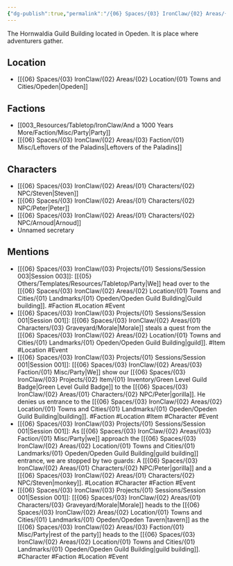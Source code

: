 ```yaml
---
{"dg-publish":true,"permalink":"/{06} Spaces/{03} IronClaw/{02} Areas/{02} Location/{01} Towns and Cities/{01} Landmarks/{01} Opeden/Opeden Guild Building/","title":"Opeden Guild Building"}
---
```



The Hornwaldia Guild Building located in Opeden. It is place where adventurers gather.

## Location

- [[{06} Spaces/{03} IronClaw/{02} Areas/{02} Location/{01} Towns and Cities/Opeden\|Opeden]]

## Factions

- [[003_Resources/Tabletop/IronClaw/And a 1000 Years More/Faction/Misc/Party\|Party]]
- [[{06} Spaces/{03} IronClaw/{02} Areas/{03} Faction/{01} Misc/Leftovers of the Paladins\|Leftovers of the Paladins]]

## Characters

- [[{06} Spaces/{03} IronClaw/{02} Areas/{01} Characters/{02} NPC/Steven\|Steven]]
- [[{06} Spaces/{03} IronClaw/{02} Areas/{01} Characters/{02} NPC/Peter\|Peter]]
- [[{06} Spaces/{03} IronClaw/{02} Areas/{01} Characters/{02} NPC/Arnoud\|Arnoud]]
- Unnamed secretary

## Mentions

- [[{06} Spaces/{03} IronClaw/{03} Projects/{01} Sessions/Session 003\|Session 003]]: [[{05} Others/Templates/Resources/Tabletop/Party\|We]] head over to the [[{06} Spaces/{03} IronClaw/{02} Areas/{02} Location/{01} Towns and Cities/{01} Landmarks/{01} Opeden/Opeden Guild Building\|Guild building]]. #Faction #Location #Event
- [[{06} Spaces/{03} IronClaw/{03} Projects/{01} Sessions/Session 001\|Session 001]]: [[{06} Spaces/{03} IronClaw/{02} Areas/{01} Characters/{03} Graveyard/Morale\|Morale]] steals a quest from the [[{06} Spaces/{03} IronClaw/{02} Areas/{02} Location/{01} Towns and Cities/{01} Landmarks/{01} Opeden/Opeden Guild Building\|guild]]. #Item #Location #Event
- [[{06} Spaces/{03} IronClaw/{03} Projects/{01} Sessions/Session 001\|Session 001]]: [[{06} Spaces/{03} IronClaw/{02} Areas/{03} Faction/{01} Misc/Party\|We]] show our [[{06} Spaces/{03} IronClaw/{03} Projects/{02} Item/{01} Inventory/Green Level Guild Badge\|Green Level Guild Badge]] to the [[{06} Spaces/{03} IronClaw/{02} Areas/{01} Characters/{02} NPC/Peter\|gorilla]]. He denies us entrance to the [[{06} Spaces/{03} IronClaw/{02} Areas/{02} Location/{01} Towns and Cities/{01} Landmarks/{01} Opeden/Opeden Guild Building\|building]]. #Faction #Location #Item #Character #Event
- [[{06} Spaces/{03} IronClaw/{03} Projects/{01} Sessions/Session 001\|Session 001]]: As [[{06} Spaces/{03} IronClaw/{02} Areas/{03} Faction/{01} Misc/Party\|we]] approach the [[{06} Spaces/{03} IronClaw/{02} Areas/{02} Location/{01} Towns and Cities/{01} Landmarks/{01} Opeden/Opeden Guild Building\|guild building]] entrance, we are stopped by two guards: A [[{06} Spaces/{03} IronClaw/{02} Areas/{01} Characters/{02} NPC/Peter\|gorilla]] and a [[{06} Spaces/{03} IronClaw/{02} Areas/{01} Characters/{02} NPC/Steven\|monkey]]. #Location #Character #Faction #Event
- [[{06} Spaces/{03} IronClaw/{03} Projects/{01} Sessions/Session 001\|Session 001]]: [[{06} Spaces/{03} IronClaw/{02} Areas/{01} Characters/{03} Graveyard/Morale\|Morale]] heads to the [[{06} Spaces/{03} IronClaw/{02} Areas/{02} Location/{01} Towns and Cities/{01} Landmarks/{01} Opeden/Opeden Tavern\|tavern]] as the [[{06} Spaces/{03} IronClaw/{02} Areas/{03} Faction/{01} Misc/Party\|rest of the party]] heads to the [[{06} Spaces/{03} IronClaw/{02} Areas/{02} Location/{01} Towns and Cities/{01} Landmarks/{01} Opeden/Opeden Guild Building\|guild building]]. #Character #Faction #Location #Event

